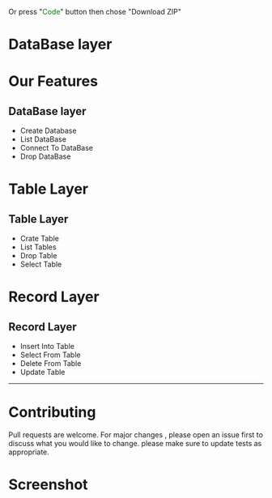 Or press "<span style="color:green">Code</span>" button then chose "Download ZIP"

# DataBase layer
# Our Features

## DataBase layer

- Create Database
- List DataBase
- Connect To DataBase
- Drop DataBase

# Table Layer
## Table Layer

- Crate Table
- List Tables
- Drop Table
- Select Table

# Record Layer
## Record Layer

- Insert Into Table
- Select From Table
- Delete From Table
- Update Table
---

# Contributing
Pull requests are welcome. For major changes , please open an issue first to discuss what you would like to change.
please make sure to update tests as appropriate.
# Screenshot
